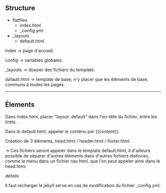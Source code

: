 ## Structure

* flatfiles
  * index.html
  * _config.yml
* _layouts
  * default.html
  
index -> page d'accueil.

config -> variables globales.

_layouts -> dossier des fichiers du template.

dafault.html -> template de base, n'y placer que les éléments de base, communs à toutes les pages.

---

## Élements

Dans index.html, placer "layout: default" dans l'en-tête du fichier, entre les tirets.

Dans le default.html, appeler le contenu par {{content}}.

Création de 3 éléments, head.html / header.html / footer.html.

-> Ces fichiers seront appeler dans le template default.html, il d'ailleurs possible de séparer d'autres éléments dans d'autres fichiers distinces, comme le menu dans un fichier nav.html, que l'on peut appeler ainsi dans le head.html.


_détails_

Il faut recharger le jekyll serve en cas de modification du fichier _config.yml.
